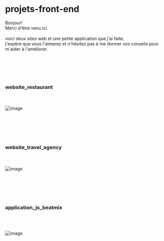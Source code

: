# projets-front-end
Bonjour!
<br>
Merci d'être venu ici. 
<br><br>
voici deux sites web et une petite application que j'ai faite. 
<br>j'espère que vous l'aimerez et n'hésitez pas à me donner vos conseils pour m'aider à l'améliorer.

<br><br>
<br><br>
### website_restaurant
<br><br>
![image](https://github.com/hanassser/Web_Front_End/blob/master/project1.gif)
<br><br>
<br><br>
<br><br>
### website_travel_agency
<br><br>
![image](https://github.com/hanassser/Web_Front_End/blob/master/project2.gif)
<br><br>
<br><br>
<br><br>
### application_js_beatmix
<br><br>

![image](https://github.com/hanassser/Web_Front_End/blob/master/project3.gif)
<br><br>
<br><br>
